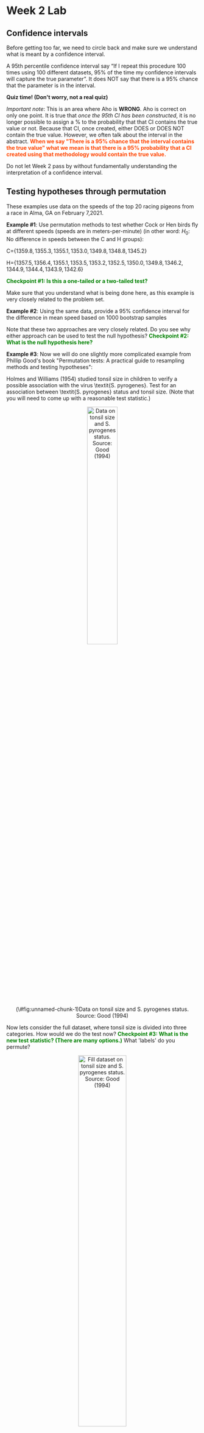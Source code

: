 Week 2 Lab
=============

Confidence intervals
-----------------------

Before getting too far, we need to circle back and make sure we understand what is meant by a confidence interval. 

A 95th percentile confidence interval say “If I repeat this procedure 100 times using 100 different datasets, 95% of the time my confidence intervals will capture the true parameter”. It does NOT say that there is a 95% chance that the parameter is in the interval.

**Quiz time! (Don't worry, not a real quiz)**

*Important note*: This is an area where Aho is **WRONG**. Aho is correct on only one point. It is true that *once the 95th CI has been constructed*, it is no longer possible to assign a $\%$ to the probability that that CI contains the true value or not. Because that CI, once created, either DOES or DOES NOT contain the true value. However, we often talk about the interval in the abstract. **<span style="color: orangered;">When we say "There is a 95$\%$ chance that the interval contains the true value" what we mean is that there is a 95$\%$ probability that a CI created using that methodology would contain the true value.</span>**

Do not let Week 2 pass by without fundamentally understanding the interpretation of a confidence interval. 

Testing hypotheses through permutation
------------------------------------

These examples use data on the speeds of the top 20 racing pigeons from a race in Alma, GA on February 7,2021. 

**Example #1**: Use permutation methods to test whether Cock or Hen birds fly at different speeds (speeds are in meters-per-minute) (in other word: $H_{0}$: No difference in speeds between the C and H groups):

C=$\{1359.8,1355.3,1355.1,1353.0,1349.8,1348.8,1345.2\}$

H=$\{1357.5,1356.4,1355.1,1353.5,1353.2,1352.5,1350.0,1349.8,1346.2,1344.9,1344.4,1343.9,1342.6\}$

**<span style="color: green;">Checkpoint #1: Is this a one-tailed or a two-tailed test?</span>**

Make sure that you understand what is being done here, as this example is very closely related to the problem set.


**Example #2**: Using the same data, provide a 95% confidence interval for the difference in mean speed based on 1000 bootstrap samples

Note that these two approaches are very closely related. Do you see why either approach can be used to test the null hypothesis? **<span style="color: green;">Checkpoint #2: What is the null hypothesis here?</span>**

**Example #3**: Now we will do one slightly more complicated example from Phillip Good's book "Permutation tests: A practical guide to resampling methods and testing hypotheses":

Holmes and Williams (1954) studied tonsil size in children to verify a possible association with the virus \textit{S. pyrogenes}. Test for an association between \textit{S. pyrogenes} status and tonsil size. (Note that you will need to come up with a reasonable test statistic.)

<div class="figure" style="text-align: center">
<img src="Table2categories.png" alt="Data on tonsil size and S. pyrogenes status. Source: Good (1994)" width="40%" />
<p class="caption">(\#fig:unnamed-chunk-1)Data on tonsil size and S. pyrogenes status. Source: Good (1994)</p>
</div>

Now lets consider the full dataset, where tonsil size is divided into three categories. How would we do the test now? **<span style="color: green;">Checkpoint #3: What is the new test statistic? (There are many options.)</span>** What 'labels' do you permute?

<div class="figure" style="text-align: center">
<img src="Table3categories.png" alt="Fill dataset on tonsil size and S. pyrogenes status. Source: Good (1994)" width="50%" />
<p class="caption">(\#fig:unnamed-chunk-2)Fill dataset on tonsil size and S. pyrogenes status. Source: Good (1994)</p>
</div>

Basics of bootstrap and jackknife
------------------------------------

To get started with bootstrap and jackknife techniques, we start by working through a very simple example. First we simulate some data


```r
x<-seq(0,9,by=1)
```

This will constutute our "data". Let's print the result of sampling with replacement to get a sense for it...


```r
table(sample(x,size=length(x),replace=T))
```

```
## 
## 0 1 2 3 4 5 6 
## 3 1 1 1 1 1 2
```

Now we will write a little script to take bootstrap samples and calculate the means of each of these bootstrap samples


```r
xmeans<-vector(length=1000)
for (i in 1:1000)
  {
  xmeans[i]<-mean(sample(x,replace=T))
  }
```

The actual number of bootstrapped samples is arbitrary *at this point* but there are ways of characterizing the precision of the bootstrap (jackknife-after-bootstrap) which might inform the number of bootstrap samples needed. *In practice*, people tend to pick some arbitrary but large number of bootstrap samples because computers are so fast that it is often easy to draw far more samples than are actually needed. When calculation of the statistic is slow (as might be the case if you are using the samples to construct a phylogeny, for example), then you would need to be more concerned with the number of bootstrap samples. 

First, lets just look at a histogram of the bootstrapped means and plot the actual sample mean on the histogram for comparison



```r
hist(xmeans,breaks=30,col="pink")
abline(v=mean(x),lwd=2)
```

<img src="Week-2-lab_files/figure-html/unnamed-chunk-6-1.png" width="672" />

Calculating bias and standard error
-----------------------------------

From these we can calculate the bias and standard deviation for the mean (which is the "statistic"):

$$
\widehat{Bias_{boot}} = \left(\frac{1}{k}\sum^{k}_{i=1}\theta^{*}_{i}\right)-\hat{\theta}
$$


```r
bias.boot<-mean(xmeans)-mean(x)
bias.boot
```

```
## [1] 0.0072
```

```r
hist(xmeans,breaks=30,col="pink")
abline(v=mean(x),lwd=5,col="black")
abline(v=mean(xmeans),lwd=2,col="yellow")
```

<img src="Week-2-lab_files/figure-html/unnamed-chunk-7-1.png" width="672" />

$$
\widehat{s.e._{boot}} = \sqrt{\frac{1}{k-1}\sum^{k}_{i=1}(\theta^{*}_{i}-\bar{\theta^{*}})^{2}}
$$


```r
se.boot<-sd(xmeans)
```

We can find the confidence intervals in two ways:

Method #1: Assume the bootstrap statistics are normally distributed


```r
LL.boot<-mean(xmeans)-1.96*se.boot #where did 1.96 come from?
UL.boot<-mean(xmeans)+1.96*se.boot
LL.boot
```

```
## [1] 2.755189
```

```r
UL.boot
```

```
## [1] 6.259211
```

Method #2: Simply take the quantiles of the bootstrap statistics


```r
quantile(xmeans,c(0.025,0.975))
```

```
##  2.5% 97.5% 
##   2.7   6.3
```

Let's compare this to what we would have gotten if we had used normal distribution theory. First we have to calculate the standard error:


```r
se.normal<-sqrt(var(x)/length(x))
LL.normal<-mean(x)-qt(0.975,length(x)-1)*se.normal
UL.normal<-mean(x)+qt(0.975,length(x)-1)*se.normal
LL.normal
```

```
## [1] 2.334149
```

```r
UL.normal
```

```
## [1] 6.665851
```

In this case, the confidence intervals we got from the normal distribution theory are too wide.

**<span style="color: green;">Checkpoint #4: Does it make sense why the normal distribution theory intervals are too wide?</span>** Because the original were were uniformly distributed, the data has higher variance than would be expected and therefore the standard error is higher than would be expected.

There are two packages that provide functions for bootstrapping, 'boot' and 'boostrap'. We will start by using the 'bootstrap' package, which was originally designed for Efron and Tibshirani's monograph on the bootstrap. 

To test the main functionality of the 'bootstrap' package, we will use the data we already have. The 'bootstrap' function requires the input of a user-defined function to calculate the statistic of interest. Here I will write a function that calculates the mean of the input values.


```r
library(bootstrap)
theta<-function(x)
  {
    mean(x)
  }
results<-bootstrap(x=x,nboot=1000,theta=theta)
results
```

```
## $thetastar
##    [1] 5.2 2.3 5.9 4.8 5.4 4.1 3.5 4.9 3.7 4.4 5.2 6.1 3.5 6.0 3.6 4.0 4.5 3.5
##   [19] 4.5 4.3 3.0 5.2 5.8 3.7 6.1 4.9 4.2 3.8 4.4 3.4 4.8 3.6 4.4 3.5 3.9 5.0
##   [37] 3.2 3.2 4.7 3.6 4.7 6.4 3.8 3.6 4.0 4.8 4.4 4.7 4.8 4.0 5.6 5.5 4.7 5.4
##   [55] 3.5 5.4 4.0 4.7 5.2 3.4 6.3 5.7 4.2 4.6 3.4 5.1 4.5 4.7 3.2 3.5 3.8 5.1
##   [73] 5.4 5.3 3.3 4.5 4.6 4.9 4.9 4.5 4.6 4.2 2.7 4.1 6.4 5.1 5.2 5.7 5.5 5.3
##   [91] 4.8 4.1 4.8 3.1 4.1 4.0 3.8 2.9 4.2 5.5 4.9 3.4 3.3 4.1 4.8 4.2 4.2 3.8
##  [109] 5.7 5.9 4.5 4.1 3.4 4.1 5.5 5.2 4.9 4.7 6.1 4.0 4.6 5.6 4.5 4.5 3.9 3.6
##  [127] 4.6 4.3 3.8 4.1 4.5 5.4 5.2 3.9 4.9 4.1 5.7 3.8 3.0 2.8 3.4 5.6 4.8 4.8
##  [145] 5.4 5.1 5.7 2.2 3.3 3.1 4.6 3.7 4.6 4.8 5.6 6.7 4.4 5.8 4.2 3.3 4.9 3.8
##  [163] 4.4 6.1 5.4 5.2 4.6 3.7 5.3 4.2 4.4 4.0 6.8 3.2 5.2 5.4 3.8 5.2 3.8 5.9
##  [181] 4.3 5.9 4.8 4.7 4.7 4.0 3.9 5.5 4.6 3.4 3.3 2.9 3.7 3.5 4.0 4.6 3.1 5.4
##  [199] 5.9 4.4 4.4 3.9 5.1 4.3 4.4 3.5 4.3 5.8 6.1 3.5 4.2 4.7 4.9 5.2 3.4 3.8
##  [217] 5.8 6.0 4.1 5.3 6.1 4.6 4.6 4.4 5.4 5.3 3.7 4.1 4.4 4.4 4.1 3.2 5.2 4.9
##  [235] 4.2 4.2 4.9 3.8 4.1 4.4 4.1 4.8 3.6 4.7 4.0 4.3 6.1 3.9 3.8 4.8 2.8 3.9
##  [253] 2.2 5.6 3.5 4.0 5.3 4.3 4.1 5.0 4.7 3.5 4.1 6.2 4.2 3.9 4.8 5.0 3.7 5.3
##  [271] 2.8 5.0 3.6 5.2 3.5 4.6 4.5 4.9 5.4 3.2 3.9 3.9 3.1 4.9 5.4 5.7 2.8 4.9
##  [289] 4.3 4.3 5.6 4.7 4.0 4.4 2.4 5.1 4.8 6.2 3.9 5.3 4.6 1.9 6.5 3.2 4.0 6.1
##  [307] 3.6 5.5 4.8 5.8 5.3 3.0 5.0 5.5 4.7 7.3 4.0 4.0 4.7 6.1 6.0 4.9 5.4 4.7
##  [325] 4.2 6.2 3.5 4.0 5.9 5.6 6.1 5.7 4.1 4.6 4.4 6.1 5.0 4.7 3.7 5.0 4.5 4.1
##  [343] 4.8 3.9 6.1 5.0 5.7 3.4 6.0 4.1 4.5 5.4 5.6 4.7 5.9 6.0 5.7 5.2 5.2 4.7
##  [361] 4.6 5.6 4.8 4.0 4.8 5.9 4.4 2.6 3.7 3.6 5.0 4.4 3.4 4.4 4.0 5.8 4.4 3.8
##  [379] 5.1 5.9 2.7 4.6 3.9 5.3 5.8 2.4 3.7 3.8 6.0 4.4 5.0 5.5 2.9 5.9 5.2 4.6
##  [397] 5.3 3.4 4.2 5.0 4.4 3.6 5.5 4.5 6.7 4.4 4.9 4.3 4.7 5.3 4.2 4.7 5.6 4.8
##  [415] 4.8 4.0 5.2 5.9 4.4 3.9 4.7 4.6 5.6 4.1 4.2 3.3 4.7 4.5 5.8 4.5 4.8 4.8
##  [433] 4.5 4.5 3.9 5.1 5.5 4.3 4.0 5.4 3.9 4.6 5.7 2.7 4.5 4.8 4.5 4.7 3.7 4.6
##  [451] 5.1 3.9 4.3 3.5 5.6 3.5 6.2 3.5 3.7 6.2 4.1 5.0 4.6 3.4 5.4 5.7 5.2 2.7
##  [469] 4.5 4.4 5.6 5.7 5.2 3.1 2.7 2.7 3.6 4.4 4.2 4.3 4.3 1.6 4.0 5.4 4.6 3.0
##  [487] 5.6 2.4 5.3 4.1 3.6 3.8 6.0 4.7 4.8 5.5 6.5 4.8 2.3 6.4 5.3 5.1 5.3 4.9
##  [505] 4.7 5.0 3.9 3.4 3.2 4.7 4.7 5.9 3.9 5.8 4.1 4.8 5.8 5.2 3.9 4.1 4.2 3.6
##  [523] 4.3 4.2 6.1 5.2 3.9 4.5 2.6 4.6 3.0 4.2 5.2 5.3 3.2 4.2 4.0 4.6 5.5 5.4
##  [541] 5.7 4.7 3.4 4.8 4.9 2.7 5.7 5.5 5.6 3.8 4.1 4.1 3.2 3.4 6.1 4.7 4.4 4.3
##  [559] 3.8 3.6 2.3 4.2 5.6 3.5 3.8 2.9 4.2 5.3 3.9 2.7 4.6 4.1 3.5 4.8 3.6 4.2
##  [577] 4.4 5.2 4.4 4.8 5.4 3.9 4.6 4.6 2.8 4.6 4.6 2.3 3.5 4.3 4.7 3.6 4.2 3.8
##  [595] 4.5 4.8 4.5 3.7 5.0 4.1 3.3 4.7 4.0 4.2 5.6 5.5 3.6 6.2 3.6 5.0 4.8 4.3
##  [613] 3.2 4.7 4.6 4.2 5.2 4.7 3.4 4.4 5.2 5.1 4.3 4.5 3.2 4.9 3.7 4.0 6.0 5.4
##  [631] 3.7 4.6 5.8 5.2 4.2 4.9 5.5 3.7 4.0 2.4 6.6 5.1 4.5 4.1 4.8 4.3 3.3 4.9
##  [649] 4.3 4.5 4.3 3.2 3.4 5.0 3.8 4.2 4.0 3.6 3.6 3.0 5.2 4.3 3.1 6.0 4.2 3.2
##  [667] 3.7 4.9 5.5 5.1 5.0 5.4 3.8 5.4 3.8 4.4 4.0 3.8 3.2 2.9 4.4 5.5 3.4 4.3
##  [685] 4.9 5.2 3.7 2.0 5.1 4.7 5.0 4.2 4.6 3.2 5.6 5.3 3.0 3.3 6.2 5.8 4.4 3.7
##  [703] 5.0 7.2 4.4 5.0 3.8 6.7 4.3 3.9 3.0 4.2 4.8 5.0 4.0 4.2 4.3 5.0 4.3 4.8
##  [721] 4.4 4.8 4.8 5.1 3.9 4.0 4.9 5.2 3.4 4.7 4.7 3.6 3.2 3.9 3.4 4.0 5.5 4.1
##  [739] 3.4 4.6 4.3 3.7 3.3 4.7 4.1 3.0 5.7 5.6 6.3 6.1 4.8 5.3 4.5 3.2 3.2 3.3
##  [757] 4.6 5.7 2.8 4.3 4.3 5.1 5.0 5.1 5.3 5.9 3.6 3.6 5.3 3.7 4.6 5.2 5.5 4.2
##  [775] 4.2 5.6 5.9 6.5 4.0 4.4 4.7 6.1 3.9 5.1 5.4 4.9 5.3 4.7 4.4 5.0 3.0 3.2
##  [793] 4.8 2.8 3.6 4.5 3.9 5.0 6.6 3.5 3.9 4.2 5.3 4.8 3.8 3.8 3.5 2.0 3.2 3.6
##  [811] 5.8 6.8 3.3 2.4 4.3 3.8 3.9 3.4 5.0 5.1 4.1 3.4 4.7 5.1 4.6 4.9 3.8 5.1
##  [829] 4.0 5.5 3.4 5.6 4.9 6.0 5.5 4.8 4.4 3.3 1.7 4.3 4.2 3.1 5.5 5.3 4.3 3.1
##  [847] 5.5 4.0 4.1 5.0 4.3 4.6 5.6 5.8 4.6 6.0 4.9 3.9 6.2 4.4 4.6 3.9 4.6 4.2
##  [865] 5.0 4.1 5.8 4.8 3.3 4.0 4.1 5.2 4.5 5.2 3.9 4.1 5.0 4.5 4.4 4.9 4.2 3.6
##  [883] 4.4 4.6 4.3 4.6 3.7 4.8 2.8 4.8 4.9 5.9 5.8 3.9 4.1 4.4 5.1 4.2 3.7 6.1
##  [901] 5.5 3.7 5.5 4.5 4.9 3.9 5.0 4.4 4.3 3.7 4.6 4.7 3.7 4.0 5.2 3.3 4.4 3.2
##  [919] 3.3 4.2 4.2 5.3 5.5 4.2 4.4 4.3 5.0 5.5 3.1 5.0 4.0 2.8 4.6 3.1 4.9 4.4
##  [937] 5.6 4.5 3.9 4.2 4.0 6.1 4.5 4.0 5.3 5.4 3.4 3.8 3.2 3.2 5.9 4.1 4.0 4.5
##  [955] 4.0 4.8 4.5 5.3 4.6 3.3 5.1 2.2 5.3 3.8 4.1 5.4 1.5 4.3 4.2 4.8 5.4 4.8
##  [973] 4.5 5.9 4.3 4.2 4.8 3.5 5.5 5.6 4.4 3.0 5.1 5.3 4.0 4.5 5.2 6.1 5.5 6.0
##  [991] 3.8 4.7 4.4 5.2 5.2 4.2 4.6 4.5 4.5 2.7
## 
## $func.thetastar
## NULL
## 
## $jack.boot.val
## NULL
## 
## $jack.boot.se
## NULL
## 
## $call
## bootstrap(x = x, nboot = 1000, theta = theta)
```

```r
quantile(results$thetastar,c(0.025,0.975))
```

```
##   2.5%  97.5% 
## 2.7000 6.1025
```

Notice that we get exactly what we got last time. This illustrates an important point, which is that the bootstrap functions are often no easier to use than something you could write yourself.

You can also define a function of the bootstrapped statistics (we have been calling this theta) to pull out immediately any summary statistics you are interested in from the bootstrapped thetas.

Here I will write a function that calculates the bias of my estimate of the mean (which is 4.5 [i.e. the mean of the number 0,1,2,3,4,5,6,7,8,9])


```r
bias<-function(x)
  {
  mean(x)-4.5
  }
results<-bootstrap(x=x,nboot=1000,theta=theta,func=bias)
results
```

```
## $thetastar
##    [1] 2.8 5.4 3.7 4.3 4.0 5.0 5.8 3.9 5.6 4.6 5.5 6.4 5.2 5.2 4.9 4.5 4.9 5.5
##   [19] 6.1 5.1 4.6 3.8 4.9 6.3 7.4 3.6 5.4 3.8 3.2 4.2 4.0 4.9 4.7 4.2 4.6 3.3
##   [37] 4.9 5.5 4.7 5.7 3.9 4.8 4.6 4.5 5.5 4.7 5.3 5.0 4.9 6.0 6.0 3.2 5.8 3.4
##   [55] 4.1 4.3 4.6 4.3 4.4 4.8 4.6 4.1 4.6 4.6 2.6 4.0 5.1 3.1 4.0 4.1 4.0 3.4
##   [73] 4.3 5.0 6.5 5.2 4.5 2.7 3.8 3.6 2.8 5.6 5.0 4.6 5.1 3.2 3.9 4.8 5.0 4.3
##   [91] 4.5 3.3 4.9 3.4 5.2 4.3 3.6 5.3 2.9 5.3 5.0 3.2 4.1 4.9 5.6 4.5 5.3 4.4
##  [109] 4.9 3.8 3.1 4.1 4.0 4.7 3.7 3.1 4.0 4.9 4.4 5.8 3.2 5.2 3.8 3.0 5.0 3.7
##  [127] 4.1 3.5 5.3 5.4 5.6 4.8 3.7 3.8 4.7 2.3 4.7 4.1 3.3 3.5 4.1 6.2 4.2 3.7
##  [145] 4.7 4.1 3.8 4.3 6.3 2.9 4.1 2.2 4.1 4.9 4.9 4.4 2.6 4.5 4.8 4.2 5.9 3.5
##  [163] 4.3 3.7 4.0 3.9 3.9 4.1 4.8 4.2 2.3 4.5 4.4 4.4 4.8 4.6 5.3 4.4 4.0 4.0
##  [181] 4.1 3.8 4.6 4.3 4.6 4.1 4.8 4.8 6.3 3.8 5.1 3.6 5.0 4.6 4.6 4.8 3.3 5.1
##  [199] 5.2 4.5 3.5 4.6 4.2 4.4 4.3 5.3 5.0 5.1 4.5 5.1 5.8 3.4 2.8 4.7 3.0 2.5
##  [217] 6.4 4.6 5.2 4.4 2.7 4.0 4.7 4.4 4.1 3.6 5.3 4.4 3.1 4.0 2.1 3.4 5.2 6.0
##  [235] 6.0 2.4 4.3 3.7 4.5 4.4 3.2 4.9 3.9 5.1 4.3 5.0 5.4 2.1 4.7 3.6 4.2 3.9
##  [253] 4.1 3.8 4.7 4.5 6.0 3.4 6.2 4.2 6.0 2.2 4.2 4.2 4.5 3.4 4.0 4.8 3.9 4.2
##  [271] 6.3 4.6 6.8 3.5 4.9 7.1 3.4 6.2 3.7 4.8 4.9 5.3 3.6 5.3 4.0 5.6 4.8 3.1
##  [289] 5.3 4.2 4.2 5.7 4.1 3.6 2.5 4.5 3.7 5.9 6.1 5.0 4.4 3.8 4.5 6.0 2.3 4.8
##  [307] 6.4 4.4 6.2 3.7 3.9 3.4 5.8 5.1 5.3 3.2 3.5 2.9 4.1 5.8 5.0 5.6 5.0 4.2
##  [325] 3.9 6.4 3.8 4.5 5.4 4.8 4.9 5.0 6.0 4.8 5.5 4.5 4.2 5.1 4.4 5.2 4.8 4.0
##  [343] 3.7 5.4 3.4 4.6 5.6 3.6 5.9 2.9 4.2 4.7 4.3 5.1 4.4 5.0 5.9 4.2 5.5 4.2
##  [361] 4.2 4.4 4.0 3.2 3.9 4.4 6.7 4.3 3.7 5.5 4.2 3.9 3.8 4.9 5.5 4.4 3.4 4.5
##  [379] 4.7 5.7 3.8 6.2 3.3 4.5 4.1 3.5 5.1 4.6 4.1 4.0 5.1 2.6 2.7 3.6 3.8 6.6
##  [397] 3.7 5.9 5.0 5.3 5.2 4.8 5.3 4.9 4.3 5.3 3.7 4.6 3.3 5.0 3.8 4.3 4.9 5.9
##  [415] 5.1 4.5 5.2 3.8 2.8 3.5 5.9 2.1 3.1 3.8 3.0 5.4 4.3 4.7 3.9 6.0 5.6 3.9
##  [433] 5.6 4.8 5.0 5.8 3.2 5.5 4.1 4.8 4.1 4.1 4.4 3.5 5.3 5.1 5.1 4.3 5.0 4.6
##  [451] 5.6 5.0 4.0 4.3 4.0 3.8 4.2 4.6 5.0 4.4 4.4 4.2 4.7 4.8 5.0 4.0 5.6 5.7
##  [469] 4.9 5.7 3.4 4.5 5.1 3.9 5.7 3.8 2.6 4.8 4.8 4.3 3.4 2.5 5.4 4.6 5.7 6.0
##  [487] 5.6 3.4 4.5 4.4 3.6 4.5 3.3 4.2 5.9 3.6 5.5 3.7 4.3 4.9 2.3 5.9 3.6 3.5
##  [505] 5.1 5.4 5.2 5.9 4.6 2.9 4.5 4.2 4.0 3.4 5.7 3.5 4.9 5.7 4.0 4.8 5.3 4.9
##  [523] 4.7 5.6 5.2 4.5 4.4 4.4 5.1 4.8 5.1 3.4 5.5 5.6 6.1 4.0 3.5 4.5 5.9 3.4
##  [541] 5.5 4.0 3.5 5.2 5.9 3.4 3.5 4.8 4.8 3.9 4.5 4.2 3.1 4.2 3.0 3.7 6.6 5.6
##  [559] 6.3 4.3 4.2 5.4 4.1 3.6 4.2 4.4 3.9 6.0 4.1 3.0 3.6 3.9 4.7 3.9 5.2 4.9
##  [577] 4.1 4.7 5.9 3.3 5.1 4.4 3.6 4.5 5.0 3.7 5.3 4.7 4.9 3.0 3.4 3.6 4.6 2.5
##  [595] 5.5 5.0 4.7 3.2 5.5 2.5 3.5 5.4 4.9 4.4 4.0 4.9 6.1 5.2 4.2 4.2 4.8 5.2
##  [613] 5.5 4.0 4.9 3.4 6.2 4.9 3.7 3.7 4.0 4.7 4.6 4.6 5.1 4.3 5.0 6.0 3.3 5.5
##  [631] 3.3 4.3 5.2 4.3 4.0 5.0 4.7 5.8 3.5 5.2 2.9 3.1 5.9 6.1 5.9 4.0 3.6 2.9
##  [649] 5.7 5.2 3.5 4.0 6.4 5.5 4.2 4.4 3.2 4.5 5.0 4.8 5.1 6.0 4.5 4.8 4.7 4.4
##  [667] 4.5 3.2 5.0 5.2 4.6 3.5 4.0 3.3 4.9 6.3 4.0 4.3 2.8 4.5 2.9 5.2 2.9 5.1
##  [685] 4.4 5.3 3.3 5.3 6.7 5.3 4.7 4.2 4.0 4.9 4.7 3.3 4.1 4.7 3.4 3.9 4.8 5.1
##  [703] 4.1 4.9 5.4 4.7 5.1 3.1 4.6 5.4 4.0 4.2 5.6 5.2 4.2 5.2 4.1 4.5 5.4 3.6
##  [721] 6.1 4.3 5.1 3.3 5.3 4.1 5.8 4.7 3.5 4.9 4.7 4.8 4.1 3.5 4.8 4.5 4.5 5.1
##  [739] 4.9 6.3 3.9 5.2 4.2 4.7 5.8 4.2 4.4 2.8 5.5 4.1 3.7 2.6 4.4 3.1 4.0 4.1
##  [757] 5.2 3.8 4.7 3.8 4.1 3.6 5.5 4.1 3.9 6.5 5.0 5.0 4.4 5.7 4.1 4.4 5.7 5.2
##  [775] 3.8 5.1 3.9 4.5 4.8 3.0 3.4 4.0 5.1 3.9 3.7 4.3 3.3 3.6 4.8 5.4 4.9 4.6
##  [793] 3.7 4.4 3.1 4.1 2.7 5.8 4.8 5.3 3.4 4.6 5.4 5.2 4.4 5.1 5.5 4.2 4.7 3.6
##  [811] 5.4 6.2 4.6 5.5 6.0 5.1 5.9 6.5 4.7 3.3 5.8 4.2 4.2 4.3 4.0 5.2 4.0 6.4
##  [829] 5.7 4.0 5.8 5.6 3.5 5.2 5.5 2.8 3.8 3.8 4.3 3.2 4.8 4.2 5.2 6.4 5.2 4.9
##  [847] 4.4 4.9 4.7 4.5 5.3 5.1 3.5 4.8 6.1 3.7 4.0 4.6 4.9 5.6 4.7 5.0 4.6 5.9
##  [865] 2.4 4.4 4.8 4.3 4.4 2.3 4.7 4.4 6.0 4.9 3.8 4.5 4.3 4.4 4.3 4.3 4.1 2.7
##  [883] 4.6 5.5 5.3 2.7 5.8 5.6 3.2 4.1 4.0 5.3 4.2 4.7 3.8 3.3 4.8 4.6 3.6 3.8
##  [901] 4.4 3.1 4.9 3.9 2.5 5.5 3.5 2.2 3.8 4.8 4.4 4.6 4.4 3.5 3.0 5.1 3.4 3.9
##  [919] 4.2 6.3 2.8 4.5 5.8 5.3 4.9 4.1 3.5 3.7 4.4 4.4 4.3 3.7 3.7 4.9 6.0 4.8
##  [937] 4.9 3.3 4.7 4.5 4.2 3.2 4.1 5.6 5.7 2.6 4.9 4.4 1.9 4.4 3.5 4.0 4.2 5.3
##  [955] 4.1 2.5 4.5 4.5 4.2 4.8 3.9 4.7 5.0 3.7 4.1 5.6 5.6 5.5 4.0 4.3 4.7 5.7
##  [973] 3.9 3.7 5.0 3.1 4.8 5.1 5.7 5.5 4.1 4.5 5.1 4.6 5.5 4.2 3.2 3.1 4.5 4.8
##  [991] 5.5 5.4 4.2 4.5 3.7 3.9 4.9 4.0 5.2 4.9
## 
## $func.thetastar
## [1] -0.0145
## 
## $jack.boot.val
##  [1]  0.49194030  0.33360882  0.20563003  0.13788301  0.07500000 -0.09819277
##  [7] -0.21008646 -0.32924791 -0.39824561 -0.48870523
## 
## $jack.boot.se
## [1] 0.9352939
## 
## $call
## bootstrap(x = x, nboot = 1000, theta = theta, func = bias)
```

Compare this to 'bias.boot' (our result from above). Why might it not be the same? Try running the same section of code several times. See how the value of the bias ($func.thetastar) jumps around? We should not be surprised by this because we can look at the jackknife-after-bootstrap estimate of the standard error of the function (in this case, that function is the bias) and we can see that it is not so small that we wouldn't expect some variation in these values.

Remember, everything we have discussed today are estimates. The statistic as applied to your data will change with new data, as will the standard error, the confidence intervals - everything! All of these values have sampling distributions and are subject to change if you repeated the procedure with new data.

Note that we can calculate any function of $\theta^{*}$. A simple example would be the 72nd percentile:


```r
perc72<-function(x)
  {
  quantile(x,probs=c(0.72))
  }
results<-bootstrap(x=x,nboot=1000,theta=theta,func=perc72)
results
```

```
## $thetastar
##    [1] 3.7 4.8 3.2 2.8 4.5 3.4 4.4 4.2 4.1 4.1 4.6 3.7 2.9 4.3 2.8 5.1 3.8 5.4
##   [19] 4.5 5.4 4.6 3.9 3.0 3.7 5.5 4.7 4.4 4.5 4.6 6.0 2.7 4.8 2.6 3.1 5.8 3.9
##   [37] 4.6 5.4 4.2 4.2 5.5 5.3 5.5 5.0 4.2 4.7 4.4 5.2 5.0 4.8 3.8 5.2 5.6 4.3
##   [55] 3.8 5.3 4.8 3.1 5.2 5.7 5.0 2.7 4.7 3.7 4.1 5.5 3.0 4.0 3.4 4.8 4.8 4.9
##   [73] 5.3 4.5 5.4 4.7 6.4 4.4 3.4 4.9 3.5 4.2 5.1 4.8 6.4 3.8 5.6 4.7 3.9 7.2
##   [91] 3.8 4.4 3.5 4.5 5.4 3.5 5.0 4.3 3.7 3.8 5.1 3.7 5.0 3.2 4.3 4.6 4.2 4.6
##  [109] 4.3 4.2 3.3 2.2 2.1 4.5 5.0 3.9 3.5 4.8 4.8 5.2 4.6 4.7 4.1 4.3 3.0 5.3
##  [127] 3.9 4.3 4.4 4.2 2.7 5.7 4.2 4.3 3.9 3.2 3.8 4.0 3.0 4.7 4.0 5.2 6.0 3.7
##  [145] 6.0 4.0 4.3 4.2 3.7 5.8 3.7 5.8 3.7 6.0 6.0 4.4 4.9 3.7 3.9 4.0 5.7 3.2
##  [163] 3.0 3.4 3.7 3.7 5.1 5.1 6.8 3.5 4.1 3.9 3.6 3.6 4.9 4.4 3.8 3.4 5.3 4.7
##  [181] 5.5 4.2 4.9 3.7 3.9 5.9 4.4 3.3 4.6 2.9 5.4 4.5 3.1 5.2 4.2 4.3 5.0 4.7
##  [199] 2.7 5.1 5.2 4.2 4.2 4.0 3.7 4.9 4.9 4.4 4.1 5.5 4.8 3.5 5.0 5.3 4.4 4.7
##  [217] 4.3 3.7 6.7 5.2 4.1 6.2 5.8 4.7 5.3 4.5 5.3 4.9 4.4 4.7 4.3 6.3 4.7 4.0
##  [235] 5.7 5.7 5.5 4.9 3.1 5.9 4.5 4.5 3.9 3.9 3.3 5.6 4.1 3.4 4.7 4.3 3.0 4.3
##  [253] 4.9 5.8 4.7 4.3 2.6 4.9 5.8 3.3 3.4 4.7 3.7 4.0 3.5 3.7 3.8 5.5 3.9 4.6
##  [271] 3.4 3.3 4.0 4.1 4.7 4.3 4.5 3.5 5.6 5.5 3.5 4.8 4.7 5.9 3.0 5.4 4.2 5.4
##  [289] 5.6 5.7 4.8 3.7 4.9 3.8 3.7 4.8 5.3 4.9 3.5 4.6 5.1 4.6 3.5 4.7 4.3 4.1
##  [307] 2.6 5.2 4.0 4.9 4.6 5.8 6.6 5.7 3.6 5.7 5.0 3.4 4.9 6.0 4.9 5.8 4.3 4.4
##  [325] 4.8 4.4 3.9 3.4 6.2 2.6 5.5 5.4 4.7 3.1 4.3 2.8 4.4 4.9 4.8 6.0 3.9 5.2
##  [343] 5.5 3.4 4.2 4.2 3.5 4.4 5.5 3.7 5.2 5.2 4.6 4.9 4.3 1.9 4.8 5.2 4.9 4.4
##  [361] 4.5 2.7 4.0 4.4 4.3 5.3 6.2 2.9 4.7 3.8 4.2 3.2 3.9 3.9 3.8 5.6 3.9 3.9
##  [379] 4.8 5.1 2.4 6.3 3.8 4.9 5.3 3.8 3.4 4.4 4.8 5.5 2.8 4.4 5.0 3.3 5.3 4.0
##  [397] 3.8 3.4 3.7 6.0 4.7 4.0 5.6 5.2 4.5 6.6 4.7 5.0 4.9 5.6 3.7 5.7 5.1 5.2
##  [415] 4.8 4.0 4.6 4.0 4.6 4.3 3.3 5.6 4.1 5.7 4.4 5.0 5.4 3.2 4.3 4.5 4.9 3.7
##  [433] 5.0 5.1 4.0 5.8 5.3 4.2 5.4 5.8 4.2 3.5 3.9 4.3 5.0 5.5 3.0 4.6 4.2 5.5
##  [451] 4.2 5.0 2.9 4.5 5.9 4.2 4.6 5.4 4.0 3.2 4.0 4.0 6.1 3.1 4.1 3.9 4.8 4.1
##  [469] 4.1 2.8 4.2 5.4 4.2 4.6 7.1 3.4 3.6 4.2 3.7 4.2 4.8 4.3 5.7 4.7 2.1 4.6
##  [487] 4.5 5.5 5.0 3.1 4.5 4.4 6.2 5.8 4.5 5.8 3.8 3.0 4.8 4.7 1.1 3.6 3.3 3.7
##  [505] 4.9 3.4 5.8 4.7 5.1 5.8 4.4 3.0 4.0 3.3 4.6 2.6 5.4 5.0 3.2 4.1 4.6 5.3
##  [523] 3.6 4.6 5.7 3.0 2.8 5.8 5.2 4.1 4.9 6.2 4.7 3.6 5.3 3.3 3.0 4.3 4.0 5.4
##  [541] 5.1 4.1 3.5 4.3 4.6 4.5 3.6 4.5 3.3 5.4 5.8 3.7 3.6 4.6 2.7 4.8 3.4 3.6
##  [559] 5.3 3.6 3.8 4.7 6.0 6.5 5.2 4.4 4.1 2.6 4.4 6.2 3.4 4.2 4.7 4.2 5.0 5.4
##  [577] 4.4 4.6 4.3 4.9 5.3 3.0 5.0 4.6 4.6 4.9 3.9 3.8 3.8 3.6 4.8 4.4 4.9 3.4
##  [595] 6.7 4.0 3.0 4.8 4.5 5.3 5.7 3.7 5.8 4.9 5.5 5.5 4.8 2.0 5.3 3.8 5.5 4.0
##  [613] 3.3 3.5 5.4 5.1 4.9 4.9 3.4 5.4 3.7 2.7 4.2 4.0 4.6 4.9 3.4 4.9 2.3 4.3
##  [631] 5.5 5.9 3.4 2.8 4.7 3.0 4.3 4.9 3.5 2.8 4.2 5.0 4.5 4.3 4.8 4.3 5.4 5.1
##  [649] 6.0 5.5 6.0 4.0 4.4 6.2 3.8 6.0 6.0 6.0 4.4 3.9 5.1 3.7 5.1 4.8 5.5 5.0
##  [667] 4.3 2.8 5.3 4.9 3.8 6.4 4.0 5.3 4.4 5.2 2.3 4.2 3.7 2.1 5.6 3.3 4.0 4.3
##  [685] 5.2 4.6 4.4 4.4 3.9 3.1 4.0 4.1 4.3 5.2 4.0 2.6 5.6 4.8 3.1 3.0 6.1 5.1
##  [703] 5.2 3.9 4.2 5.2 3.2 4.6 3.6 5.0 4.6 4.2 3.9 6.3 4.4 4.8 2.9 5.5 5.4 3.5
##  [721] 2.4 5.7 4.3 4.8 6.0 4.2 5.5 4.3 4.3 3.9 4.3 4.1 5.7 4.2 5.7 3.8 4.4 4.0
##  [739] 4.5 4.5 3.5 5.7 1.9 5.1 5.8 3.9 4.1 5.1 4.3 2.5 5.1 3.6 3.9 3.7 6.0 4.7
##  [757] 4.3 3.2 4.6 5.0 4.8 6.7 4.6 4.7 5.6 4.3 5.9 4.2 3.1 5.3 4.0 4.5 4.1 3.4
##  [775] 3.3 4.3 5.0 5.8 4.7 4.0 4.0 4.8 4.4 2.6 5.5 4.3 2.9 4.2 3.8 6.1 3.8 4.8
##  [793] 5.0 5.1 3.9 4.4 4.8 4.2 4.0 4.6 4.3 1.8 5.0 5.2 6.8 6.5 4.7 5.3 3.8 5.4
##  [811] 3.7 5.5 5.2 4.4 5.2 4.1 3.7 4.5 3.3 5.6 4.5 4.7 2.6 2.8 5.0 3.4 4.9 3.4
##  [829] 4.9 3.5 5.7 5.2 6.2 5.0 3.9 4.7 5.8 4.9 4.3 4.0 3.2 3.3 3.8 4.1 3.7 4.8
##  [847] 6.8 5.4 3.7 2.4 3.3 5.6 4.2 5.5 4.2 4.0 4.5 4.9 5.5 5.9 3.6 3.7 5.0 3.0
##  [865] 3.9 3.5 3.4 3.9 4.0 4.5 5.6 3.6 4.8 3.1 4.0 4.9 3.8 6.6 4.5 4.2 5.0 5.4
##  [883] 4.7 7.1 4.7 4.4 2.4 4.2 4.1 4.7 5.8 2.9 4.2 4.4 4.4 5.4 4.5 5.2 4.1 5.2
##  [901] 4.3 4.1 3.5 4.0 3.8 3.9 3.7 3.1 4.4 5.0 3.5 5.7 4.2 3.9 5.0 3.8 4.6 3.5
##  [919] 5.0 4.0 5.6 4.0 5.7 5.1 4.7 5.4 5.6 5.7 3.8 5.4 5.7 2.6 5.0 3.8 4.1 5.2
##  [937] 3.4 3.0 5.6 3.3 4.6 3.8 5.3 4.5 3.3 4.2 4.6 4.2 4.7 4.0 5.6 3.9 4.4 4.6
##  [955] 3.5 4.9 4.3 4.6 4.4 4.6 4.7 4.5 5.1 4.7 4.5 3.3 5.1 3.8 4.0 5.8 3.7 3.2
##  [973] 4.0 4.8 4.5 4.6 5.9 6.2 6.6 4.4 4.5 4.7 4.8 4.0 4.5 6.2 5.2 4.8 5.2 5.2
##  [991] 4.4 4.3 3.2 3.9 5.2 3.8 6.1 4.4 4.9 4.9
## 
## $func.thetastar
## 72% 
##   5 
## 
## $jack.boot.val
##  [1] 5.4 5.4 5.4 5.2 5.1 5.0 4.9 4.7 4.5 4.5
## 
## $jack.boot.se
## [1] 1.008018
## 
## $call
## bootstrap(x = x, nboot = 1000, theta = theta, func = perc72)
```

On Tuesday we went over an example in which we bootstrapped the correlation coefficient between LSAT scores and GPA. To do that, we sampled pairs of (LSAT,GPA) data with replacement. Here is a little script that would do something like that using (X,Y) data that are independently drawn from the normal distribution


```r
xdata<-matrix(rnorm(30),ncol=2)
```

Everyone's data is going to be different. With such a small sample size, it would be easy to get a positive or negative correlation by random change, but on average across everyone's datasets, there should be zero correlation because the two columns are drawn independently.


```r
n<-15
theta<-function(x,xdata)
  {
  cor(xdata[x,1],xdata[x,2])
  }
results<-bootstrap(x=1:n,nboot=50,theta=theta,xdata=xdata) 
#NB: xdata is passed to the theta function, not needed for bootstrap function itself
```

Notice the parameters that get passed to the 'bootstrap' function are: (1) the indexes which will be sampled with replacement. This is different that the raw data but the end result is the same because both the indices and the raw data get passed to the function 'theta' (2) the number of bootrapped samples (in this case 50) (3) the function to calculate the statistic (4) the raw data.

Lets look at a histogram of the bootstrapped statistics $\theta^{*}$ and draw a vertical line for the statistic as applied to the original data.


```r
hist(results$thetastar,breaks=30,col="pink")
abline(v=cor(xdata[,1],xdata[,2]),lwd=2)
```

<img src="Week-2-lab_files/figure-html/unnamed-chunk-17-1.png" width="672" />

Parametric bootstrap
---------------------

Let's do one quick example of a parametric bootstrap. We haven't introduced distributions yet (except for the Gaussian, or Normal, distribution, which is the most familiar), so lets spend a few minutes exploring the Gamma distribution, just so we have it to work with for testing out parametric bootstrap. All we need to know is that the Gamma distribution is a continuous, non-negative distribution that takes two parameters, which we call "shape" and "rate". Lets plot a few examples just to see what a Gamma distribution looks like. (Note that the Gamma distribution can be parameterized by "shape" and "rate" OR by "shape" and "scale", where "scale" is just 1/"rate". R will allow you to use either (shape,rate) or (shape,scale) as long as you specify which you are providing.

<img src="Week-2-lab_files/figure-html/unnamed-chunk-18-1.png" width="672" />


Let's generate some fairly sparse data from a Gamma distribution


```r
original.data<-rgamma(10,3,5)
```

and calculate the skew of the data using the R function 'skewness' from the 'moments' package. 


```r
library(moments)
theta<-skewness(original.data)
head(theta)
```

```
## [1] 0.9089665
```

What is skew? Skew describes how assymetric a distribution is. A distribution with a positive skew is a distribution that is "slumped over" to the right, with a right tail that is longer than the left tail. Alternatively, a distribution with negative skew has a longer left tail. Here we are just using it for illustration, as a property of a distribution that you may want to estimate using your data.

Lets use 'fitdistr' to fit a gamma distribution to these data. This function is an extremely handy function that takes in your data, the name of the distribution you are fitting, and some starting values (for the estimation optimizer under the hood), and it will return the parameter values (and their standard errors). We will learn in a couple weeks how R is doing this, but for now we will just use it out of the box. (Because we generated the data, we happen to know that the data are gamma distributed. In general we wouldn't know that, and we will see in a second that our assumption about the shape of the data really does make a difference.)


```r
library(MASS)
fit<-fitdistr(original.data,dgamma,list(shape=1,rate=1))
```

```
## Warning in densfun(x, parm[1], parm[2], ...): NaNs produced
```

```r
# fit<-fitdistr(original.data,"gamma")
# The second version would also work.
fit
```

```
##      shape       rate   
##    5.597422   10.958019 
##  ( 2.432306) ( 4.981871)
```

Now lets sample with replacement from this new distribution and calculate the skewness at each step:


```r
results<-c()
for (i in 1:1000)
  {
  x.star<-rgamma(length(original.data),shape=fit$estimate[1],rate=fit$estimate[2])
  results<-c(results,skewness(x.star))
  }
head(results)
```

```
## [1]  0.29906639  0.52160360 -0.09717057  0.85513559 -0.75001429  0.06405796
```

```r
hist(results,breaks=30,col="pink",ylim=c(0,1),freq=F)
```

<img src="Week-2-lab_files/figure-html/unnamed-chunk-22-1.png" width="672" />

Now we have the bootstrap distribution for skewness (the $\theta^{*}$ s), we can compare that to the equivalent non-parametric bootstrap:


```r
results2<-bootstrap(x=original.data,nboot=1000,theta=skewness)
results2
```

```
## $thetastar
##    [1]  9.179039e-01  4.347243e-01  1.355284e+00  9.408993e-01  8.217611e-01
##    [6]  5.925574e-01  2.782268e-01  1.049061e+00  5.993093e-01  2.036545e+00
##   [11]  4.809306e-01  4.533214e-01  1.021200e+00  1.288039e+00  3.729376e-01
##   [16]  1.233074e+00  8.951708e-01  1.152963e+00  3.014339e-01  1.014096e+00
##   [21] -4.133608e-01  8.615652e-01  1.276394e+00  1.358623e+00 -8.729185e-01
##   [26]  8.104672e-01  3.091149e-01 -1.458462e-01  5.161919e-01 -1.341441e-01
##   [31]  5.897757e-02  4.396905e-01  6.137496e-01  7.971813e-01  8.804276e-01
##   [36] -1.212238e-01  1.837094e-01  5.218858e-01  3.661837e-01  3.421855e-01
##   [41]  1.077673e+00  3.963616e-01  6.890303e-01  3.705559e-01  4.252795e-01
##   [46]  1.376069e+00  6.925985e-01  5.074603e-01 -1.847905e-01  8.503210e-01
##   [51]  1.023550e+00  5.773460e-01  7.943339e-01 -2.022772e-01  1.425803e-01
##   [56]  1.143655e+00  1.326660e+00  5.972537e-02  1.586853e-02  5.505672e-01
##   [61]  7.938108e-01  9.340292e-01  8.523750e-01  9.201893e-01  7.212883e-01
##   [66]  8.571981e-01  1.319512e-02  1.233184e+00  2.757919e-01  9.304039e-01
##   [71]  8.740518e-01  8.578629e-01  3.117282e-01  9.154940e-01 -6.425069e-01
##   [76]  9.189599e-02  1.406099e+00  3.914063e-01  4.404474e-01  7.438436e-01
##   [81]  5.676189e-01  3.322250e-01  8.433372e-01  7.797560e-01  9.491664e-01
##   [86]  7.704270e-01  6.211501e-01  5.255232e-01  5.196636e-01  6.812765e-01
##   [91]  1.534642e+00  2.092613e-01  1.865356e+00  1.534739e-01  5.661652e-01
##   [96]  5.467682e-01  2.217007e-01  8.531283e-01  1.895196e+00  9.333815e-01
##  [101]  4.594655e-01 -8.622931e-02  5.778032e-01  1.365225e+00  8.739746e-01
##  [106] -4.019606e-01  9.311746e-01  4.323731e-01  8.204427e-01  2.842037e-01
##  [111]  1.150446e+00  6.736799e-01  6.877898e-01  7.938108e-01  1.004516e+00
##  [116]  1.054356e+00  5.501928e-01  9.486720e-02  1.563344e+00  3.992503e-01
##  [121]  5.379076e-01  1.213234e+00  1.002442e+00  4.828313e-01  4.763799e-01
##  [126]  1.198382e+00  6.885796e-01  6.905981e-01  9.161970e-01  1.100900e+00
##  [131]  4.542958e-01  3.865473e-01  5.597376e-01  5.485850e-01  1.929965e+00
##  [136]  1.307077e+00  6.090905e-02  6.132433e-01  7.581455e-01  8.784919e-01
##  [141]  8.019751e-01  1.077080e+00  1.192746e+00  8.062463e-01  1.559219e-01
##  [146]  1.842440e+00 -1.785773e-01  6.440654e-01  6.696743e-01  8.457882e-01
##  [151] -1.084184e-01  6.754039e-01  5.465461e-01 -1.243491e-01  7.777982e-02
##  [156]  2.067113e+00  1.918481e-01  1.453358e+00  1.120596e+00  6.136166e-01
##  [161]  1.520217e+00  7.777818e-01  1.130251e+00  1.524247e+00  3.737884e-01
##  [166]  9.316481e-01  5.242807e-01  8.626503e-01  4.594909e-01  5.972370e-02
##  [171]  1.035721e+00  1.063247e+00  1.245888e+00  1.137453e+00  5.888300e-01
##  [176]  1.883012e-01  6.631341e-01  4.647535e-01  9.800935e-01  5.681755e-01
##  [181]  1.779027e-01  3.561134e-01  1.893395e+00 -2.196679e-02  9.858713e-01
##  [186]  1.490207e+00  5.530169e-01  7.977691e-01  1.094963e+00  3.304232e-01
##  [191]  1.120898e+00  2.807911e-01  4.435209e-01  5.186569e-01 -1.050749e+00
##  [196]  9.527298e-01  4.743375e-01  1.897547e+00  4.422524e-01 -2.305072e-01
##  [201]  1.814817e+00  1.109993e+00  1.599582e-01  3.976573e-01  1.438794e+00
##  [206]  4.241547e-01 -1.480895e-01  1.086631e+00  1.026594e+00  1.465881e+00
##  [211]  9.949373e-01  4.694355e-01  5.032186e-01  8.047940e-01  5.950164e-01
##  [216]  3.991341e-01  1.201391e+00  3.265019e-01  3.625002e-01  2.036644e-01
##  [221]  8.176595e-01  1.004516e+00 -3.387368e-01  1.528693e+00  3.314152e-01
##  [226]  6.895236e-01  9.526611e-01  5.653253e-01  1.097154e+00 -3.263469e-02
##  [231]  8.402141e-01  1.106524e+00  1.023074e-01  7.718036e-01  1.295159e+00
##  [236]  2.491897e-01  8.321054e-01  5.997248e-01  1.475177e+00  5.141912e-01
##  [241]  1.227223e+00  3.511065e-01  2.075506e-01  4.479523e-01  8.514967e-01
##  [246]  3.837260e-01  1.216661e-01  1.352718e+00  1.785647e+00 -1.189352e-01
##  [251]  6.700877e-01  1.297434e+00  1.227858e+00  7.086122e-01  8.189058e-01
##  [256]  1.042028e+00  7.878825e-01  8.256668e-01  2.574627e-01  1.089692e+00
##  [261]  1.346616e+00  8.821480e-03  5.593684e-01  1.842377e+00 -5.355373e-01
##  [266]  1.395191e+00  9.736027e-01  1.397345e+00  5.657987e-01  3.485696e-01
##  [271]  6.801124e-01 -7.785794e-02  7.637993e-01  5.308829e-01  2.630682e+00
##  [276]  6.348676e-01  4.775080e-01  2.731690e-01  7.863645e-01  9.126825e-01
##  [281] -4.552531e-02 -2.761052e-02  3.750011e-01  9.949373e-01  6.700877e-01
##  [286]  1.027312e+00  9.242044e-01  9.356253e-01  4.989856e-01  1.426716e+00
##  [291] -2.059031e-01  1.542619e+00  9.019678e-01  6.305397e-01  8.916811e-01
##  [296]  1.082944e+00  1.255143e+00  2.613993e-01  6.058006e-01  4.639479e-01
##  [301]  2.819611e-02  1.577774e+00  1.252361e+00  8.798308e-01  1.309839e-05
##  [306]  1.105211e+00  3.867886e-01  1.069353e+00  1.267574e-02 -4.111519e-01
##  [311] -8.692028e-02  1.238269e+00  9.530472e-01  2.146092e-01  1.091724e+00
##  [316]  1.166096e+00  1.018933e+00  8.372751e-01  6.468628e-01  1.284491e+00
##  [321]  7.146733e-01 -1.375524e+00  2.630952e+00  5.250742e-01  7.777982e-02
##  [326]  9.078727e-01  7.780036e-01  1.065573e+00  9.552726e-01  1.570704e+00
##  [331]  7.027465e-01  9.857221e-01  9.476513e-01  1.238056e+00  4.783442e-01
##  [336] -2.336627e-02  9.014885e-01  5.922625e-01  1.162305e+00  1.349401e-01
##  [341]  3.881624e-01  8.155887e-01  1.868206e+00  7.470401e-01 -1.113147e-01
##  [346]  5.394876e-01  1.824581e-01  1.772502e+00  5.119038e-01  2.745794e-01
##  [351] -2.738801e-01  8.858374e-01  4.442133e-01 -6.425825e-01  1.339140e+00
##  [356]  1.068924e+00  6.047231e-01  5.215232e-01  7.418086e-01  4.224646e-01
##  [361]  7.636336e-01  1.002559e+00  4.569444e-01  1.083922e+00  3.469997e-01
##  [366]  2.509911e-01  3.754596e-01  1.107748e+00  7.120944e-02  9.543335e-01
##  [371]  9.303530e-01  1.728747e-01  1.343827e+00 -8.329624e-02 -2.022881e-01
##  [376]  1.305979e+00  6.179483e-01  1.757586e-01  1.476220e-01  4.050240e-01
##  [381]  3.622936e-01  1.060900e+00  6.985863e-01 -5.657260e-01  5.801133e-01
##  [386]  3.387552e-01  1.456749e+00  4.605343e-01 -3.386604e-01  6.620393e-01
##  [391]  3.888438e-01  4.480889e-01  1.138523e+00  1.290272e+00  4.683372e-01
##  [396]  8.583661e-01  1.008151e+00  3.988188e-01  1.712078e+00  1.883804e-01
##  [401]  1.225009e+00  7.387806e-01  1.447322e+00  7.975806e-01  2.534226e+00
##  [406]  7.441003e-01  7.329218e-01  5.753394e-01  1.058995e+00  1.785029e+00
##  [411]  7.151866e-01  1.368977e+00  7.497092e-01  2.340676e+00 -9.416270e-01
##  [416]  1.178782e+00  1.125563e-01  9.948683e-01  2.068203e-01  1.041196e+00
##  [421]  3.014932e-01 -4.046415e-01  1.033525e+00  5.439480e-01  1.070812e+00
##  [426]  1.090063e+00  9.098033e-01  4.565500e-01  7.667904e-01  6.704375e-01
##  [431]  7.744661e-01  9.958884e-01  6.066423e-01  8.023350e-01  1.219692e+00
##  [436]  5.653501e-01  2.522827e+00  6.821011e-01  1.465424e-01  9.381209e-01
##  [441]  6.038579e-01  2.807911e-01  6.820113e-01  1.105418e-01  6.345576e-01
##  [446]  1.038044e+00  4.574428e-01  6.709974e-01 -4.327717e-02  4.239269e-01
##  [451]  4.940357e-01  9.375174e-01  1.890446e+00  7.643152e-01  4.838517e-01
##  [456]  6.072295e-01  7.679311e-03 -3.551205e-01  1.062507e+00  4.482023e-01
##  [461]  1.149307e+00  1.202521e+00 -2.173225e-04  1.082094e+00  4.702345e-01
##  [466]  3.904538e-01  1.238432e+00  2.842524e-01  1.498697e+00  1.196893e+00
##  [471]  3.220753e-01  8.612902e-02  1.405373e+00  1.565746e+00  4.426745e-01
##  [476] -1.830964e-01  8.994284e-01  1.212880e+00  4.262326e-01  4.871277e-01
##  [481]  5.380422e-01  1.320228e+00  2.420188e-01  9.482916e-01  6.407819e-01
##  [486]  2.563779e+00  1.475638e+00  5.434892e-01  1.127982e+00  6.631341e-01
##  [491] -2.317266e-01  1.094239e+00  1.674689e+00  3.700098e-01  5.280209e-01
##  [496]  1.697051e+00  1.351299e+00  7.697831e-01  7.668780e-01  1.243832e+00
##  [501]  1.822656e-01  1.844745e+00  2.619287e+00  1.101379e+00  8.573311e-01
##  [506] -3.116609e-02  5.221374e-01  1.054283e-01  9.828078e-01  1.234657e+00
##  [511]  1.193239e+00  9.289765e-01  6.713434e-01  2.090978e+00 -5.689046e-02
##  [516]  9.008053e-01  8.738696e-01  7.182800e-01  1.063254e+00  6.132785e-01
##  [521]  8.822295e-01  7.942898e-01  2.698701e-01  1.128583e-01  5.974044e-01
##  [526]  4.716760e-01  8.310937e-01  6.441603e-01  1.140292e+00  5.778002e-01
##  [531]  5.486858e-01  5.721985e-01  1.830187e-01 -5.757927e-02 -3.473650e-01
##  [536]  1.164220e-01  7.617967e-01  3.058777e-01  8.155887e-01  1.537026e+00
##  [541]  9.815721e-01 -9.119238e-02  7.313536e-01  9.421906e-01  7.062059e-01
##  [546]  3.975127e-01  2.016139e-01 -1.080742e-01  2.037192e+00  1.334352e+00
##  [551]  4.696416e-01  8.628649e-01  9.949373e-01  5.110040e-01  1.582816e+00
##  [556]  6.982819e-01  8.799692e-01  2.099524e-01  9.572886e-01  1.186481e+00
##  [561]  1.123204e+00  1.365028e+00  3.281564e-01  1.528237e+00  1.061561e+00
##  [566]  1.470233e+00 -3.971402e-03  8.574899e-01  5.528495e-01  3.765969e-01
##  [571]  8.775557e-01  2.067217e+00  8.976679e-01  2.722867e-01  5.631614e-01
##  [576]  9.114099e-01  1.650306e+00  1.468549e+00 -9.929316e-02  5.336999e-01
##  [581]  1.788728e-01  7.588868e-01  8.221856e-02  5.572749e-01  6.239387e-01
##  [586]  1.285708e+00  1.361370e+00  7.763053e-01  1.037355e-01  4.328220e-01
##  [591] -4.160273e-02  8.561885e-01 -5.258768e-01  1.398830e+00 -8.147225e-02
##  [596]  1.318277e+00  2.427624e+00  5.458258e-01  2.368609e-01  6.927973e-01
##  [601]  5.165620e-01  7.296031e-01  1.522350e+00  2.392866e-01  2.552150e+00
##  [606]  6.752608e-01 -2.979178e-01  8.131599e-01 -1.287598e-01  1.245839e+00
##  [611]  9.014885e-01  1.440089e+00  8.320355e-01  4.849788e-01  5.271807e-01
##  [616]  1.878999e-01  9.378042e-01  2.110846e-01  8.613750e-01  2.296524e+00
##  [621]  1.450831e+00  1.612915e+00  1.762661e-01  1.214884e+00  1.431276e+00
##  [626]  3.658518e-01  1.508491e+00  8.145558e-01  1.016239e+00  3.920743e-01
##  [631]  9.262157e-01  1.678312e+00  6.860230e-01  4.558159e-01  5.361607e-01
##  [636]  1.552175e+00  1.615516e+00  6.288076e-01  2.344004e-01  5.903921e-01
##  [641]  4.542592e-01  9.906643e-01  1.638773e-01  5.900841e-01 -2.183577e-01
##  [646] -4.941658e-01  8.489445e-01  1.708725e+00  1.426487e+00  4.173214e-01
##  [651]  8.130203e-01  1.409477e+00  1.713801e+00  1.150930e+00  3.621805e-01
##  [656]  1.488906e+00 -8.904906e-01  8.447155e-02  1.154576e+00 -2.783415e-03
##  [661]  8.602525e-01  4.613801e-01  3.970455e-01  1.087320e+00  2.776045e-01
##  [666]  3.010494e-01  5.258797e-01  8.084641e-01 -2.957843e-01  2.239533e-01
##  [671]  7.720418e-01  4.996707e-01  7.934049e-01  1.484236e+00  1.518291e-01
##  [676]  1.165348e+00  9.124654e-01  8.421827e-01  3.322208e-01  5.857680e-01
##  [681]  1.842669e-01  3.256773e-01  5.446105e-01  8.172159e-01  2.653549e+00
##  [686]  6.401301e-01  6.190586e-01  5.407450e-01  1.361803e+00  1.340738e+00
##  [691]  3.879008e-01  9.317089e-01  1.055140e+00  1.498016e+00  8.324300e-01
##  [696]  8.443434e-01  2.470896e+00 -1.692227e-01  6.180999e-01  8.712623e-01
##  [701]  6.662604e-01  1.382828e+00  1.019677e+00  8.324402e-01  2.081026e+00
##  [706]  9.486812e-01  1.296559e-01  3.023127e-01  1.040843e+00  2.660844e-01
##  [711]  4.776587e-01  5.778873e-01  7.538618e-01  1.387860e-01  8.145042e-01
##  [716]  7.248390e-01  2.189781e-01  1.999940e-01  1.617407e+00  2.751419e-01
##  [721]  1.759302e+00  1.826624e+00  1.260905e+00  1.062521e+00  1.772520e+00
##  [726] -1.397337e-01  9.482411e-01  8.327526e-01  9.033590e-01  2.568247e-01
##  [731]  1.890041e+00  1.480627e-01  9.565110e-01 -2.349889e-01  1.733877e+00
##  [736]  1.341032e+00  5.305652e-01  1.598188e+00  8.348523e-01  9.850681e-02
##  [741]  1.054840e+00  3.537176e-01  1.311372e+00  1.010593e+00  5.060186e-01
##  [746]  2.426130e-01  8.164607e-01  4.160017e-01  3.067570e-01  1.084616e+00
##  [751]  9.882891e-01  3.724238e-01  6.620102e-01 -7.140180e-01  7.300753e-01
##  [756]  1.577219e-01  9.054571e-01  8.672137e-01  6.003078e-01  8.881439e-02
##  [761]  1.450714e+00  7.371939e-01  8.813050e-01  1.370073e+00  1.754762e-01
##  [766]  1.516500e+00  8.524729e-01  5.664393e-01  5.195485e-01  8.296365e-01
##  [771]  4.404740e-01  4.208567e-01  1.210914e+00  3.455144e-01 -1.313571e-01
##  [776]  7.782179e-01  4.110873e-01  2.001704e-01  2.785858e-01  1.046999e+00
##  [781]  7.328851e-01  6.063280e-01  1.592812e+00  6.703492e-01  2.086670e-01
##  [786] -3.252186e-03  1.516171e+00 -2.092808e-01 -7.261289e-01  8.408057e-01
##  [791]  3.961728e-01  6.958104e-01  1.060763e+00  1.311066e+00  1.896431e+00
##  [796]  1.444470e+00  1.126292e+00  1.005812e+00  9.089665e-01  9.702208e-01
##  [801]  1.049837e+00  5.696017e-01  1.000784e+00  9.105912e-01 -1.118031e-01
##  [806]  5.614127e-01  6.406076e-01  3.517861e-01  8.449405e-01  2.333463e+00
##  [811]  9.831010e-01  3.937601e-01  9.328352e-01  1.518073e+00  6.957264e-01
##  [816]  4.509429e-01 -3.945193e-02  2.634069e+00  3.276902e-01 -2.402219e-01
##  [821]  4.553346e-01  9.297104e-01  8.211335e-02  3.149208e-01  1.241050e+00
##  [826]  3.177552e-01  1.027797e+00  1.401418e+00  4.076431e-01  3.956257e-01
##  [831]  6.198874e-01  1.320609e+00  1.194288e+00  5.863463e-01  9.269156e-01
##  [836] -2.713913e-01  1.022939e+00  2.651537e-01  9.548970e-01 -9.922029e-01
##  [841]  5.470663e-01  5.115338e-01  1.126019e+00  1.542757e+00  3.514893e-01
##  [846]  4.023875e-01  7.594120e-01  8.194001e-01  9.418733e-01  6.523458e-01
##  [851]  6.446409e-01  1.609559e+00  8.606627e-01  6.655208e-01  5.179848e-01
##  [856]  1.338429e+00  9.695294e-01  2.332978e+00  4.712152e-01  1.894127e+00
##  [861]  1.059799e-01  1.137468e+00  9.575959e-01 -3.364304e-02  7.557245e-01
##  [866] -6.056080e-01  2.508311e+00  9.494881e-01  3.937601e-01  5.258797e-01
##  [871]  4.044846e-01  7.468026e-01  7.051570e-01 -2.478348e-01  5.083349e-01
##  [876]  1.223320e+00  5.195378e-02  2.626924e-01  3.510718e-01  5.834305e-01
##  [881] -7.664764e-02  4.836246e-01  1.862288e-01  1.373280e+00  1.929592e-01
##  [886]  2.289999e-01  2.021652e-01  6.086460e-01 -3.482049e-01  8.688996e-01
##  [891]  1.159607e+00  1.139108e+00  8.582507e-01  4.878922e-01  1.811369e+00
##  [896]  4.875576e-01  1.372216e+00  3.349516e-01  8.280674e-01  4.526575e-01
##  [901]  6.954205e-01  1.380078e+00  1.444320e+00  6.133215e-01  3.853755e-01
##  [906]  6.753975e-01  5.916860e-01  2.770411e-01  1.181686e+00  9.386963e-01
##  [911]  5.768844e-01  8.278391e-01  4.601030e-01  6.678635e-01  7.682568e-01
##  [916]  4.769896e-01  3.656810e-01  8.481616e-01 -2.665546e-01  4.623093e-01
##  [921]  1.267574e-02  2.344004e-01  7.683853e-01  2.390420e-01  2.154196e-01
##  [926] -2.788799e-01 -8.257558e-02  1.549374e+00  1.362439e+00 -2.204800e-02
##  [931]  1.168323e+00  9.985270e-01  6.727565e-01  8.951708e-01  6.349693e-01
##  [936]  1.928312e-01  8.305492e-01  1.058559e+00  1.234740e+00  1.365861e+00
##  [941]  9.936070e-01  6.001136e-01  2.383888e-01  1.058228e+00  9.844288e-01
##  [946]  6.948447e-01  1.434871e+00 -1.335447e-01  9.918569e-01  6.111783e-01
##  [951]  7.573554e-01  5.564200e-01  1.210209e+00  7.272664e-01  7.057156e-01
##  [956] -6.877341e-02  5.533912e-01  1.759287e+00  6.773524e-01  3.850037e-01
##  [961]  6.361800e-01  9.252708e-01  1.189280e+00  8.877908e-01  1.324969e+00
##  [966]  1.009075e+00  4.935633e-01  4.022411e-01  2.308686e+00  9.621204e-01
##  [971]  8.783990e-01  1.696462e+00  4.287349e-01  4.697207e-01  2.123158e-01
##  [976] -3.864153e-01  2.577847e-01  7.492179e-01  1.263827e+00  8.269815e-01
##  [981]  9.756019e-01 -4.127563e-01  6.128128e-01  3.438028e-01  6.185494e-01
##  [986]  9.346322e-02  2.776670e-01  6.214917e-01  1.290671e+00  8.016832e-01
##  [991]  8.976679e-01 -4.993407e-01  1.674590e+00 -3.362231e-02  4.591534e-01
##  [996]  1.216747e+00  1.052022e+00  1.111286e-01  8.292532e-01 -1.614211e-01
## 
## $func.thetastar
## NULL
## 
## $jack.boot.val
## NULL
## 
## $jack.boot.se
## NULL
## 
## $call
## bootstrap(x = original.data, nboot = 1000, theta = skewness)
```

```r
hist(results,breaks=30,col="pink",ylim=c(0,1),freq=F)
hist(results2$thetastar,breaks=30,border="purple",add=T,density=20,col="purple",freq=F)
```

<img src="Week-2-lab_files/figure-html/unnamed-chunk-23-1.png" width="672" />

What would have happened if we would have fit a normal distribution instead of a gamma distribution?


```r
fit2<-fitdistr(original.data,dnorm,start=list(mean=1,sd=1))
```

```
## Warning in densfun(x, parm[1], parm[2], ...): NaNs produced

## Warning in densfun(x, parm[1], parm[2], ...): NaNs produced

## Warning in densfun(x, parm[1], parm[2], ...): NaNs produced

## Warning in densfun(x, parm[1], parm[2], ...): NaNs produced

## Warning in densfun(x, parm[1], parm[2], ...): NaNs produced

## Warning in densfun(x, parm[1], parm[2], ...): NaNs produced

## Warning in densfun(x, parm[1], parm[2], ...): NaNs produced
```

```r
fit2
```

```
##       mean          sd    
##   0.51080696   0.22910292 
##  (0.07244870) (0.05122502)
```

```r
results.norm<-c()
for (i in 1:1000)
  {
  x.star<-rnorm(length(original.data),mean=fit2$estimate[1],sd=fit2$estimate[2])
  results.norm<-c(results.norm,skewness(x.star))
  }
head(results.norm)
```

```
## [1]  0.404599821 -0.017175603  1.040550394 -0.398570174  1.557098007
## [6] -0.003155925
```

```r
hist(results,breaks=30,col="pink",ylim=c(0,1),freq=F)
hist(results.norm,breaks=30,col="lightgreen",freq=F,add=T)
hist(results2$thetastar,breaks=30,border="purple",add=T,density=20,col="purple",freq=F)
```

<img src="Week-2-lab_files/figure-html/unnamed-chunk-24-1.png" width="672" />

All three methods (two parametric and one non-parametric) really do give different distributions for the bootstrapped statistic, so the choice of which method is best depends a lot on the situation, how much data you have, and what you might already know about the underlying distribution.

Jackknifing is just as easy at bootstrapping. Here we will do a trivial example for illustration. We will write a little function for the mean even though you could put the function in directly with 'jackknife(x,mean)'


```r
theta<-function(x)
  {
  mean(x)
  }
x<-seq(0,9,by=1)
results<-jackknife(x=x,theta=theta)
results
```

```
## $jack.se
## [1] 0.9574271
## 
## $jack.bias
## [1] 0
## 
## $jack.values
##  [1] 5.000000 4.888889 4.777778 4.666667 4.555556 4.444444 4.333333 4.222222
##  [9] 4.111111 4.000000
## 
## $call
## jackknife(x = x, theta = theta)
```

**<span style="color: green;">Checkpoint #6: Why do we not have to tell the 'jackknife' function how many replicates to do?</span>**

Let's compare this with what we would have obtained from bootstrapping


```r
results2<-bootstrap(x,1000,theta)
mean(results2$thetastar)-mean(x)  #this is the bias
```

```
## [1] 0.0193
```

```r
sd(results2$thetastar)  #the standard deviation of the theta stars is the SE of the statistic (in this case, the mean)
```

```
## [1] 0.9078556
```


Everything we have done to this point used the R package 'bootstrap' - now lets compare that with the R package 'boot'. To avoid any confusion (a.k.a. masking) between the two packages, I recommend detaching the bootstrap package from the workspace with


```r
detach("package:bootstrap")
```


The 'boot' package is now recommended over the 'bootstrap' package, but they give the same answers and to some extent it is personal preference which one prefers to use.

We will still use the mean as the statistic of interest, but we will have to write a new function for it because the syntax of the 'boot' package is slightly different:


```r
library(boot)
theta<-function(x,index)
  {
  mean(x[index])
  }
boot(x,theta,R=999)
```

```
## 
## ORDINARY NONPARAMETRIC BOOTSTRAP
## 
## 
## Call:
## boot(data = x, statistic = theta, R = 999)
## 
## 
## Bootstrap Statistics :
##     original      bias    std. error
## t1*      4.5 -0.03413413   0.8572022
```

One of the main advantages to the 'boot' package over the 'bootstrap' package is the nicer formatting of the output.

Going back to our original code, lets see how we could reproduce all of these numbers:


```r
table(sample(x,size=length(x),replace=T))
```

```
## 
## 0 2 3 4 5 6 8 9 
## 2 1 1 1 1 1 1 2
```

```r
xmeans<-vector(length=1000)
for (i in 1:1000)
  {
  xmeans[i]<-mean(sample(x,replace=T))
  }
mean(x)
```

```
## [1] 4.5
```

```r
bias<-mean(xmeans)-mean(x)
se.boot<-sd(xmeans)
bias
```

```
## [1] 0.0614
```

```r
se.boot
```

```
## [1] 0.893985
```

Why do our numbers not agree exactly with those of the boot package? This is because our estimates of bias and standard error are just estimates, and they carry with them their own uncertainties. That is one of the reasons we might bother doing jackknife-after-bootstrap.

The 'boot' package has a LOT of functionality. If we have time, we will come back to some of these more complex functions later in the semester as we cover topics like regression and glm.

